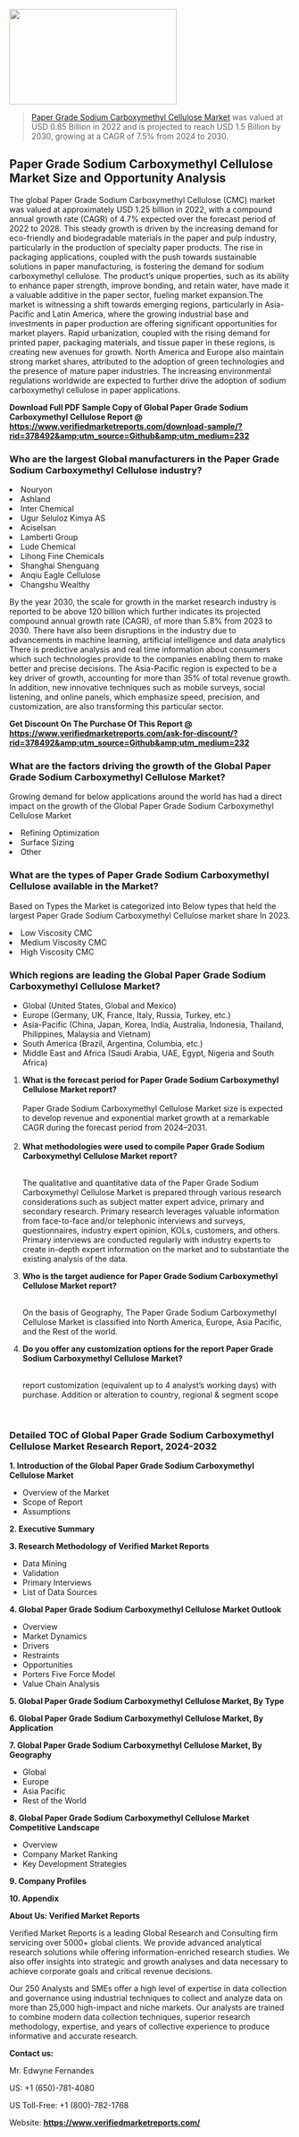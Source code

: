 <img src="https://ffe5etoiles.com/wp-content/uploads/2024/12/MST1-300x171.png" alt="" width="300" height="171" class="alignnone size-medium wp-image-20088" /><blockquote><p><p><a href="https://www.verifiedmarketreports.com/download-sample/?rid=378492&utm_source=Github&utm_medium=232" target="_blank">Paper Grade Sodium Carboxymethyl Cellulose Market</a> was valued at USD 0.85 Billion in 2022 and is projected to reach USD 1.5 Billion by 2030, growing at a CAGR of 7.5% from 2024 to 2030.</p></blockquote><p><h2>Paper Grade Sodium Carboxymethyl Cellulose Market Size and Opportunity Analysis</h2>The global Paper Grade Sodium Carboxymethyl Cellulose (CMC) market was valued at approximately USD 1.25 billion in 2022, with a compound annual growth rate (CAGR) of 4.7% expected over the forecast period of 2022 to 2028. This steady growth is driven by the increasing demand for eco-friendly and biodegradable materials in the paper and pulp industry, particularly in the production of specialty paper products. The rise in packaging applications, coupled with the push towards sustainable solutions in paper manufacturing, is fostering the demand for sodium carboxymethyl cellulose. The product’s unique properties, such as its ability to enhance paper strength, improve bonding, and retain water, have made it a valuable additive in the paper sector, fueling market expansion.The market is witnessing a shift towards emerging regions, particularly in Asia-Pacific and Latin America, where the growing industrial base and investments in paper production are offering significant opportunities for market players. Rapid urbanization, coupled with the rising demand for printed paper, packaging materials, and tissue paper in these regions, is creating new avenues for growth. North America and Europe also maintain strong market shares, attributed to the adoption of green technologies and the presence of mature paper industries. The increasing environmental regulations worldwide are expected to further drive the adoption of sodium carboxymethyl cellulose in paper applications.</p><p class=""><strong>Download Full PDF Sample Copy of Global Paper Grade Sodium Carboxymethyl Cellulose Report @ <a href="https://www.verifiedmarketreports.com/download-sample/?rid=378492&amp;utm_source=Github&amp;utm_medium=232" target="_blank">https://www.verifiedmarketreports.com/download-sample/?rid=378492&amp;utm_source=Github&amp;utm_medium=232</a></strong></p><h3 id="" class="">Who are the largest Global manufacturers in the Paper Grade Sodium Carboxymethyl Cellulose industry?</h3><p><li>Nouryon</li><li> Ashland</li><li> Inter Chemical</li><li> Ugur Seluloz Kimya AS</li><li> Aciselsan</li><li> Lamberti Group</li><li> Lude Chemical</li><li> Lihong Fine Chemicals</li><li> Shanghai Shenguang</li><li> Anqiu Eagle Cellulose</li><li> Changshu Wealthy</li></p><div class=""><div class="" dir="" data-message-author-role="" data-message-id="" data-message-model-slug=""><div class=""><div class=""><div class=""><div class="" dir="" data-message-author-role="" data-message-id="" data-message-model-slug=""><div class=""><div class=""><p>By the year 2030, the scale for growth in the market research industry is reported to be above 120 billion which further indicates its projected compound annual growth rate (CAGR), of more than 5.8% from 2023 to 2030. There have also been disruptions in the industry due to advancements in machine learning, artificial intelligence and data analytics There is predictive analysis and real time information about consumers which such technologies provide to the companies enabling them to make better and precise decisions. The Asia-Pacific region is expected to be a key driver of growth, accounting for more than 35% of total revenue growth. In addition, new innovative techniques such as mobile surveys, social listening, and online panels, which emphasize speed, precision, and customization, are also transforming this particular sector.</p><p><strong>Get Discount On The Purchase Of This Report @&nbsp; <a href="https://www.verifiedmarketreports.com/ask-for-discount/?rid=378492&amp;utm_source=Github&amp;utm_medium=232" target="_blank">https://www.verifiedmarketreports.com/ask-for-discount/?rid=378492&amp;utm_source=Github&amp;utm_medium=232</a></strong></p></div></div></div></div></div></div></div></div><h3 id="" class="">What are the factors driving the growth of the Global Paper Grade Sodium Carboxymethyl Cellulose Market?</h3><p id="" class="">Growing demand for below applications around the world has had a direct impact on the growth of the Global Paper Grade Sodium Carboxymethyl Cellulose Market</p><p id="" class=""><li>Refining Optimization</li><li> Surface Sizing</li><li> Other</li></p><h3 id="" class="">What are the types of Paper Grade Sodium Carboxymethyl Cellulose available in the Market?</h3><p id="" class="">Based on Types the Market is categorized into Below types that held the largest Paper Grade Sodium Carboxymethyl Cellulose market share In 2023.</p><p id="" class=""><li>Low Viscosity CMC</li><li> Medium Viscosity CMC</li><li> High Viscosity CMC</li></p><h3 id="" class="">Which regions are leading the Global Paper Grade Sodium Carboxymethyl Cellulose Market?</h3><ul><li>Global (United States, Global and Mexico)</li><li>Europe (Germany, UK, France, Italy, Russia, Turkey, etc.)</li><li>Asia-Pacific (China, Japan, Korea, India, Australia, Indonesia, Thailand, Philippines, Malaysia and Vietnam)</li><li>South America (Brazil, Argentina, Columbia, etc.)</li><li>Middle East and Africa (Saudi Arabia, UAE, Egypt, Nigeria and South Africa)</li></ul><p><ol><li><strong>What is the forecast period for Paper Grade Sodium Carboxymethyl Cellulose Market report?<br /></strong><br /><span data-sheets-root="1" data-sheets-value="{&quot;1&quot;:2,&quot;2&quot;:&quot;XXXX size is expected to develop revenue and exponential market growth at a remarkable CAGR during the forecast period from 2024&ndash;2030.&quot;}" data-sheets-userformat="{&quot;2&quot;:12674,&quot;4&quot;:{&quot;1&quot;:2,&quot;2&quot;:16776960},&quot;10&quot;:2,&quot;11&quot;:0,&quot;15&quot;:&quot;Arial&quot;,&quot;16&quot;:12}">Paper Grade Sodium Carboxymethyl Cellulose Market size is expected to develop revenue and exponential market growth at a remarkable CAGR during the forecast period from 2024&ndash;2031.</span><br /><br /></li><li><strong>What methodologies were used to compile Paper Grade Sodium Carboxymethyl Cellulose Market report?<br /><br /></strong><p>The qualitative and quantitative data of the&nbsp;Paper Grade Sodium Carboxymethyl Cellulose Market is prepared through various research considerations such as subject matter expert advice, primary and secondary research. Primary research leverages valuable information from face-to-face and/or telephonic interviews and surveys, questionnaires, industry expert opinion, KOLs, customers, and others. Primary interviews are conducted regularly with industry experts to create in-depth expert information on the market and to substantiate the existing analysis of the data.&nbsp;</p></li><li><strong>Who is the target audience for Paper Grade Sodium Carboxymethyl Cellulose Market report?<br /><br /></strong><p>On the basis of Geography, The&nbsp;Paper Grade Sodium Carboxymethyl Cellulose Market is classified into North America, Europe, Asia Pacific, and the Rest of the world.</p></li><li><strong>Do you offer any customization options for the report Paper Grade Sodium Carboxymethyl Cellulose Market?<br /><br /></strong><p>report customization (equivalent up to 4 analyst&rsquo;s working days) with purchase. Addition or alteration to country, regional &amp; segment scope</p><p>&nbsp;</p></li></ol></p><h3 id="" class="">Detailed TOC of Global Paper Grade Sodium Carboxymethyl Cellulose Market Research Report, 2024-2032</h3><p id="" class=""><strong>1. Introduction of the Global Paper Grade Sodium Carboxymethyl Cellulose Market</strong></p><ul><li>Overview of the Market</li><li>Scope of Report</li><li>Assumptions</li></ul><p id="" class=""><strong>2. Executive Summary</strong></p><p id="" class=""><strong>3. Research Methodology of&nbsp;Verified Market Reports</strong></p><ul><li>Data Mining</li><li>Validation</li><li>Primary Interviews</li><li>List of Data Sources</li></ul><p id="" class=""><strong>4. Global Paper Grade Sodium Carboxymethyl Cellulose Market Outlook</strong></p><ul><li>Overview</li><li>Market Dynamics</li><li>Drivers</li><li>Restraints</li><li>Opportunities</li><li>Porters Five Force Model</li><li>Value Chain Analysis</li></ul><p id="" class=""><strong>5. Global Paper Grade Sodium Carboxymethyl Cellulose Market, By&nbsp;Type</strong></p><p id="" class=""><strong>6. Global Paper Grade Sodium Carboxymethyl Cellulose Market, By Application</strong></p><p id="" class=""><strong>7. Global Paper Grade Sodium Carboxymethyl Cellulose Market, By Geography</strong></p><ul><li>Global</li><li>Europe</li><li>Asia Pacific</li><li>Rest of the World</li></ul><p id="" class=""><strong>8. Global Paper Grade Sodium Carboxymethyl Cellulose Market Competitive Landscape</strong></p><ul><li>Overview</li><li>Company Market Ranking</li><li>Key Development Strategies</li></ul><p id="" class=""><strong>9. Company Profiles</strong></p><p id="" class=""><strong>10. Appendix</strong></p><p id="" class=""><strong>About Us: Verified Market Reports</strong></p><p id="" class="">Verified Market Reports is a leading Global Research and Consulting firm servicing over 5000+ global clients. We provide advanced analytical research solutions while offering information-enriched research studies. We also offer insights into strategic and growth analyses and data necessary to achieve corporate goals and critical revenue decisions.</p><p id="" class="">Our 250 Analysts and SMEs offer a high level of expertise in data collection and governance using industrial techniques to collect and analyze data on more than 25,000 high-impact and niche markets. Our analysts are trained to combine modern data collection techniques, superior research methodology, expertise, and years of collective experience to produce informative and accurate research.</p><p id="" class=""><strong>Contact us:</strong></p><p id="" class="">Mr. Edwyne Fernandes</p><p id="" class="">US: +1 (650)-781-4080</p><p id="" class="">US Toll-Free: +1 (800)-782-1768</p><p id="" class="">Website: <a target="" data-test-app-aware-link=""><strong>https://www.verifiedmarketreports.com/</strong></a></p>
